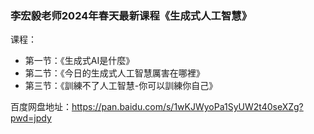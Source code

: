 ### 李宏毅老师2024年春天最新课程《生成式人工智慧》

课程：

- 第一节：《生成式AI是什麼》 
- 第二节：《今日的生成式人工智慧厲害在哪裡》
- 第三节：《訓練不了人工智慧-你可以訓練你自己》

百度网盘地址：https://pan.baidu.com/s/1wKJWyoPa1SyUW2t40seXZg?pwd=jpdy
